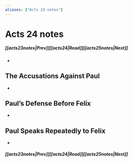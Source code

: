 ```yaml
---
aliases: ["Acts 24 notes"]
---
```

# Acts 24 notes
##### <span class=arrow-left></span>[[acts23notes|Prev]]<span class=navigation-separator></span>[[acts24|Read]]<span class=navigation-separator></span>[[acts25notes|Next]]<span class=arrow-right></span>
- 
## The Accusations Against Paul
- 
## Paul’s Defense Before Felix
- 
## Paul Speaks Repeatedly to Felix
- 
##### <span class=arrow-left></span>[[acts23notes|Prev]]<span class=navigation-separator></span>[[acts24|Read]]<span class=navigation-separator></span>[[acts25notes|Next]]<span class=arrow-right></span>